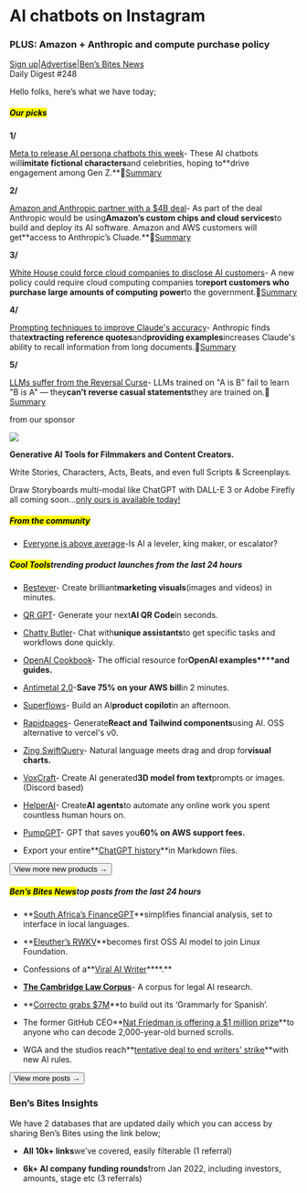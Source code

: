 # AI chatbots on Instagram

### PLUS: Amazon + Anthropic and compute purchase policy

[Sign up](https://www.bensbites.co/?utm_source=bensbites\&utm_medium=referral\&utm_campaign=ai-chatbots-on-instagram)|[Advertise](https://sponsor.bensbites.co/?utm_source=bensbites\&utm_medium=referral\&utm_campaign=ai-chatbots-on-instagram)|[Ben’s Bites News](https://news.bensbites.co/?utm_source=bensbites\&utm_medium=referral\&utm_campaign=ai-chatbots-on-instagram)\
Daily Digest #248

Hello folks, here’s what we have today;

##### <mark>**Our picks**</mark>

**1/**

[Meta to release AI persona chatbots this week](https://www.wsj.com/tech/ai/meta-ai-chatbot-younger-users-dab6cb32?utm_source=bensbites\&utm_medium=referral\&utm_campaign=ai-chatbots-on-instagram)- These AI chatbots will**imitate fictional characters**and celebrities, hoping to\*\*drive engagement among Gen Z.\*\*🍿[Summary](https://bensbites.beehiiv.com/p/meta-release-ai-persona-chatbots-week)

**2/**

[Amazon and Anthropic partner with a $4B deal](https://www.anthropic.com/index/anthropic-amazon?utm_source=bensbites\&utm_medium=referral\&utm_campaign=ai-chatbots-on-instagram)- As part of the deal Anthropic would be using**Amazon’s custom chips and cloud services**to build and deploy its AI software. Amazon and AWS customers will get\*\*access to Anthropic’s Cluade.\*\*🍿[Summary](https://bensbites.beehiiv.com/p/amazon-anthropic-partner-4b-deal)

**3/**

[White House could force cloud companies to disclose AI customers](https://www.semafor.com/article/09/22/2023/white-house-could-force-cloud-companies-to-disclose-ai-customers?utm_source=bensbites\&utm_medium=referral\&utm_campaign=ai-chatbots-on-instagram)- A new policy could require cloud computing companies to**report customers who purchase large amounts of computing power**to the government.🍿[Summary](https://bensbites.beehiiv.com/p/white-house-force-cloud-companies-disclose-ai-customers)

**4/**

[Prompting techniques to improve Claude's accuracy](https://www.anthropic.com/index/prompting-long-context?utm_source=bensbites\&utm_medium=referral\&utm_campaign=ai-chatbots-on-instagram)- Anthropic finds that**extracting reference quotes**and**providing examples**increases Claude's ability to recall information from long documents.🍿[Summary](https://bensbites.beehiiv.com/p/techniques-improve-claudes-accuracy)

**5/**

[LLMs suffer from the Reversal Curse](https://paperswithcode.com/paper/the-reversal-curse-llms-trained-on-a-is-b?utm_source=bensbites\&utm_medium=referral\&utm_campaign=ai-chatbots-on-instagram)- LLMs trained on "A is B" fail to learn "B is A" — they**can’t reverse casual statements**they are trained on.🍿[Summary](https://bensbites.beehiiv.com/p/llm-suffer-reversal-curse)

from our sponsor

![](https://media.beehiiv.com/cdn-cgi/image/fit=scale-down,format=auto,onerror=redirect,quality=80/uploads/asset/file/86d6905b-62c0-4443-b510-f05aa5bddc6d/https___cb0687d22b542969caab1427a5d8cc3c.cdn.bubble.io_f1695322353634x827381688057945500_2.jpg)

**Generative AI Tools for Filmmakers and Content Creators.**

Write Stories, Characters, Acts, Beats, and even full Scripts & Screenplays.

Draw Storyboards multi-modal like ChatGPT with DALL-E 3 or Adobe Firefly all coming soon...[only ours is available today!](https://writeonsaga.com?utm_source=bensbites\&utm_medium=referral\&utm_campaign=ai-chatbots-on-instagram)

##### **<mark>From the community</mark>**

- [Everyone is above average](https://www.oneusefulthing.org/p/everyone-is-above-average?utm_source=bensbites\&utm_medium=referral\&utm_campaign=ai-chatbots-on-instagram)-Is AI a leveler, king maker, or escalator?

##### <mark>**Cool Tools**</mark>trending product launches from the last 24 hours

- [Bestever](https://www.bestever.ai/?utm_source=bensbites\&utm_medium=referral\&utm_campaign=ai-chatbots-on-instagram)- Create brilliant**marketing visuals**(images and videos) in minutes.

- [QR GPT](https://www.qrgpt.io/?utm_source=bensbites\&utm_medium=referral\&utm_campaign=ai-chatbots-on-instagram)- Generate your next**AI QR Code**in seconds.

- [Chatty Butler](https://www.chattybutler.ai/?utm_source=bensbites\&utm_medium=referral\&utm_campaign=ai-chatbots-on-instagram)- Chat with**unique assistants**to get specific tasks and workflows done quickly.

- [OpenAI Cookbook](https://cookbook.openai.com/?utm_source=bensbites\&utm_medium=referral\&utm_campaign=ai-chatbots-on-instagram)- The official resource for**OpenAI examples\*\*\*\*and guides.**

- [Antimetal 2.0](https://www.antimetal.com/?utm_source=bensbites\&utm_medium=referral\&utm_campaign=ai-chatbots-on-instagram)-**Save 75% on your AWS bill**in 2 minutes.

- [Superflows](https://www.superflows.ai/?utm_source=bensbites\&utm_medium=referral\&utm_campaign=ai-chatbots-on-instagram)- Build an AI**product copilot**in an afternoon.

- [Rapidpages](https://github.com/rapidpages/rapidpages?utm_source=bensbites\&utm_medium=referral\&utm_campaign=ai-chatbots-on-instagram)- Generate**React and Tailwind components**using AI. OSS alternative to vercel's v0.

- [Zing SwiftQuery](https://getzingdata.com/blog/swiftquery-ai-natural-language-meets-drag-and-drop/?utm_source=bensbites\&utm_medium=referral\&utm_campaign=ai-chatbots-on-instagram)- Natural language meets drag and drop for**visual charts.**

- [VoxCraft](https://discord.com/invite/teygd6RZgW?utm_source=bensbites\&utm_medium=referral\&utm_campaign=ai-chatbots-on-instagram)- Create AI generated**3D model from text**prompts or images. (Discord based)

- [HelperAI](https://helperai.ai/?utm_source=bensbites\&utm_medium=referral\&utm_campaign=ai-chatbots-on-instagram)- Create**AI agents**to automate any online work you spent countless human hours on.

- [PumpGPT](https://pump.co/pumpgpt?utm_source=bensbites\&utm_medium=referral\&utm_campaign=ai-chatbots-on-instagram)- GPT that saves you**60% on AWS support fees.**

- Export your entire\*\*[ChatGPT history](https://github.com/mohamed-chs/chatgpt-history-export-to-md?utm_source=bensbites\&utm_medium=referral\&utm_campaign=ai-chatbots-on-instagram)\*\*in Markdown files.

[<button>View more new products →</button>](https://news.bensbites.co/tags/show?utm_source=bensbites\&utm_medium=referral\&utm_campaign=ai-chatbots-on-instagram)

##### <mark>**Ben’s Bites News**</mark>top posts from the last 24 hours

- \*\*[South Africa’s FinanceGPT](https://techcrunch.com/2023/09/22/financegpt-generative-ai-tools-for-financial-analysis/?utm_source=bensbites\&utm_medium=referral\&utm_campaign=ai-chatbots-on-instagram)\*\*simplifies financial analysis, set to interface in local languages.

- \*\*[Eleuther’s RWKV](https://twitter.com/picocreator/status/1704916066491826517?utm_source=bensbites\&utm_medium=referral\&utm_campaign=ai-chatbots-on-instagram)\*\*becomes first OSS AI model to join Linux Foundation.

- Confessions of a\*\*[Viral AI Writer](https://www.wired.com/story/confessions-viral-ai-writer-chatgpt/?utm_source=bensbites\&utm_medium=referral\&utm_campaign=ai-chatbots-on-instagram)\*\*\*\*.\*\*

- **[The Cambridge Law Corpus](https://arxiv.org/abs/2309.12269?utm_source=bensbites\&utm_medium=referral\&utm_campaign=ai-chatbots-on-instagram)**- A corpus for legal AI research.

- \*\*[Correcto grabs $7M](https://techcrunch.com/2023/09/24/correcto-seed/?utm_source=bensbites\&utm_medium=referral\&utm_campaign=ai-chatbots-on-instagram)\*\*to build out its ‘Grammarly for Spanish’.

- The former GitHub CEO\*\*[Nat Friedman is offering a $1 million prize](https://www.theinformation.com/articles/nat-versus-the-volcano-can-an-ai-investor-solve-an-ancient-mystery-from-the-ashes-of-vesuvius?utm_source=bensbites\&utm_medium=referral\&utm_campaign=ai-chatbots-on-instagram)\*\*to anyone who can decode 2,000-year-old burned scrolls.

- WGA and the studios reach\*\*[tentative deal to end writers’ strike](https://www.latimes.com/entertainment-arts/business/story/2023-09-24/writers-strike-over-wga-studios-reach-deal-actors?utm_source=bensbites\&utm_medium=referral\&utm_campaign=ai-chatbots-on-instagram)\*\*with new AI rules.

[<button>View more posts →</button>](https://news.bensbites.co/tags/news/trending?utm_source=bensbites\&utm_medium=referral\&utm_campaign=ai-chatbots-on-instagram)

### Ben’s Bites Insights

We have 2 databases that are updated daily which you can access by sharing Ben’s Bites using the link below;

- **All 10k+ links**we’ve covered, easily filterable (1 referral)

- **6k+ AI company funding rounds**from Jan 2022, including investors, amounts, stage etc (3 referrals)
